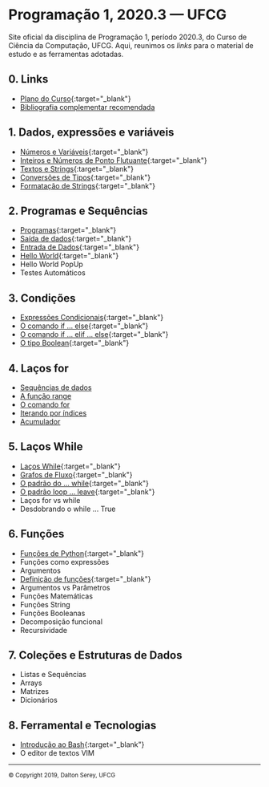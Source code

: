 # Programação 1, 2020.3 — UFCG

Site oficial da disciplina de Programação 1, período 2020.3, do
Curso de Ciência da Computação, UFCG. Aqui, reunimos os _links_
para o material de estudo e as ferramentas adotadas.

## 0. Links
- [Plano do Curso](https://docs.google.com/document/u/1/d/1C_znye2vQNFvhb0xpCbt3A-OPZaTPf3MS8ckDtIj1jA/preview){:target="_blank"}
- [Bibliografia complementar recomendada](bibliografia.html)

## 1. Dados, expressões e variáveis
- [Números e Variáveis](https://daltonserey.github.io/prog1/1.1-numeros_e_variaveis/text.html){:target="_blank"}
- [Inteiros e Números de Ponto Flutuante](https://daltonserey.github.io/prog1/1.2-ints_e_floats/text.html){:target="_blank"}
- [Textos e Strings](https://daltonserey.github.io/prog1/1.3-textos_e_strings/text.html){:target="_blank"}
- [Conversões de Tipos](https://daltonserey.github.io/prog1/1.4-conversoes_de_tipos/text.html){:target="_blank"}
- [Formatação de Strings](https://daltonserey.github.io/prog1/1.5-formatacao_de_strings/text.html){:target="_blank"}

## 2. Programas e Sequências
- [Programas](https://daltonserey.github.io/prog1/2.1-introducao_a_programas/text.html){:target="_blank"}
- [Saída de dados](https://daltonserey.github.io/prog1/2.2-saida_de_dados/text.html){:target="_blank"}
- [Entrada de Dados](https://daltonserey.github.io/prog1/2.3-entrada_de_dados/text.html){:target="_blank"}
- [Hello World](https://daltonserey.github.io/prog1/2.4-hello_world/text.html){:target="_blank"}
- Hello World PopUp
- Testes Automáticos

## 3. Condições
- [Expressões Condicionais](https://daltonserey.github.io/prog1/3.1-expressoes_condicionais/text.html){:target="_blank"}
- [O comando if … else](https://daltonserey.github.io/prog1/3.2-if_else/text.html){:target="_blank"}
- [O comando if … elif … else](https://daltonserey.github.io/prog1/3.3-if_elif_else/text.html){:target="_blank"}
- [O tipo Boolean](https://daltonserey.github.io/prog1/3.4-tipo_boolean/text.html){:target="_blank"}

## 4. Laços for
- [Sequências de dados](https://daltonserey.github.io/prog1/antigos/sequencias/text.html)
- [A função range](https://daltonserey.github.io/prog1/antigos/range/text.html)
- [O comando for](https://daltonserey.github.io/prog1/antigos/for_sintaxe_semantica/text.html)
- [Iterando por índices](https://daltonserey.github.io/prog1/antigos/iteracoes_por_indices/text.html)
- [Acumulador](https://daltonserey.github.io/prog1/antigos/padrao_acumulador/text.html)

## 5. Laços While
- [Laços While](https://daltonserey.github.io/prog1/5.1-while/text.html){:target="_blank"}
- [Grafos de Fluxo](https://daltonserey.github.io/prog1/5.2-grafos_de_fluxo/text.html){:target="_blank"}
- [O padrão do … while](https://daltonserey.github.io/prog1/5.3-do_while/text.html){:target="_blank"}
- [O padrão loop … leave](https://daltonserey.github.io/prog1/5.4-loop_leave/text.html){:target="_blank"}
- Laços for vs while
- Desdobrando o while … True

## 6. Funções
- [Funções de Python](https://daltonserey.github.io/prog1/6.1-import_math/text.html){:target="_blank"}
- Funções como expressões
- Argumentos
- [Definição de funções](https://daltonserey.github.io/prog1/6.4-def_sintaxe_semantica/text.html){:target="_blank"}
- Argumentos vs Parâmetros
- Funções Matemáticas
- Funções String
- Funções Booleanas
- Decomposição funcional
- Recursividade

## 7. Coleções e Estruturas de Dados

- Listas e Sequências
- Arrays
- Matrizes
- Dicionários


## 8. Ferramental e Tecnologias
- [Introdução ao Bash](https://daltonserey.github.io/prog1/8.1-bash_introducao/text.html){:target="_blank"}
- O editor de textos VIM

---
<small>&copy; Copyright 2019, Dalton Serey, UFCG</small>
